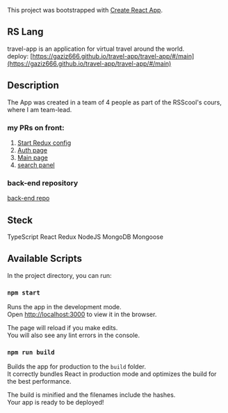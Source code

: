 This project was bootstrapped with [Create React App](https://github.com/facebook/create-react-app).

## RS Lang

travel-app is an application for virtual travel around the world.
<br/>
deploy: [https://gaziz666.github.io/travel-app/travel-app/#/main](https://gaziz666.github.io/travel-app/travel-app/#/main)

## Description

The App was created in a team of 4 people as part of the RSScool's cours, where I am team-lead.
### my PRs on front:
1. [Start Redux config](https://github.com/Rrroman/travel-app/pull/2/files)
2. [Auth page](https://github.com/Rrroman/travel-app/pull/3/files)
3. [Main page](https://github.com/Rrroman/travel-app/pull/7)
4. [search panel](https://github.com/Rrroman/travel-app/pull/17)

### back-end repository
[back-end repo](https://github.com/Gaziz666/TravelAppBackEnd)

## Steck

TypeScript
React
Redux
NodeJS
MongoDB
Mongoose

## Available Scripts

In the project directory, you can run:

### `npm start`

Runs the app in the development mode.\
Open [http://localhost:3000](http://localhost:3000) to view it in the browser.

The page will reload if you make edits.\
You will also see any lint errors in the console.

### `npm run build`

Builds the app for production to the `build` folder.\
It correctly bundles React in production mode and optimizes the build for the best performance.

The build is minified and the filenames include the hashes.\
Your app is ready to be deployed!
